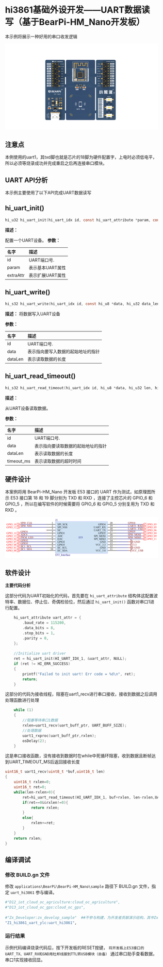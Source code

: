 # hi3861基础外设开发——UART数据读写（基于BearPi-HM_Nano开发板）
本示例将展示一种好用的串口收发逻辑

![BearPi-HM_Nano](/applications/BearPi/BearPi-HM_Nano/docs/figures/00_public/BearPi-HM_Nano.png)
## 注意点
本例使用的uart1，其txd脚也就是芯片的18脚为硬件配置字，上电时必须低电平，所以必须等烧录成功并完成重启之后再连接串口模块。
## UART API分析
本示例主要使用了以下API完成UART数据读写
## hi_uart_init()
```c
hi_u32 hi_uart_init(hi_uart_idx id, const hi_uart_attribute *param, const hi_uart_extra_attr *extra_attr)
```
 **描述：**

配置一个UART设备。
**参数：**

|名字|描述|
|:--|:------| 
| id | UART端口号.  |
| param |表示基本UART属性|
| extraAttr |表示扩展UART属性|

## hi_uart_write()
```c
hi_s32 hi_uart_write(hi_uart_idx id, const hi_u8 *data, hi_u32 data_len)
```
 **描述：**
将数据写入UART设备


**参数：**

|名字|描述|
|:--|:------| 
| id | UART端口号.  |
| data |表示指向要写入数据的起始地址的指针|
| dataLen |表示读取数据的长度|

## hi_uart_read_timeout()
```c
hi_s32 hi_uart_read_timeout(hi_uart_idx id, hi_u8 *data, hi_u32 len, hi_u32 timeout_ms)
```
 **描述：**

从UART设备读取数据。


**参数：**

|名字|描述|
|:--|:------| 
| id | UART端口号.  |
| data |表示指向要读取数据的起始地址的指针|
| dataLen |表示读取数据的长度|
| timeout_ms |表示读取数据的超时时间|



## 硬件设计
本案例将用 BearPi-HM_Nano 开发板 E53 接口的 UART 作为测试，如原理图所示 E53 接口第 18 和 19 脚分别为 TXD 和 RXD ，连接了主控芯片的 GPIO_6 和 GPIO_5 ，所以在编写软件的时候需要将 GPIO_6 和 GPIO_5 分别复用为 TXD 和 RXD 。

![](/applications/BearPi/BearPi-HM_Nano/docs/figures/B6_basic_uart/E53接口电路.png "E53接口电路")

## 软件设计

**主要代码分析**

这部分代码为UART初始化的代码，首先要在 `hi_uart_attribute` 结构体这配置波特率、数据位、停止位、奇偶检验位，然后通过 `hi_uart_init()` 函数对串口1进行配置。

```c
    hi_uart_attribute uart_attr = {
        .baud_rate = 115200,
        .data_bits = 8,
        .stop_bits = 1,
        .parity = 0,
    };

    //Initialize uart driver
    ret = hi_uart_init(HI_UART_IDX_1, &uart_attr, NULL);
    if (ret != HI_ERR_SUCCESS)
    {
        printf("Failed to init uart! Err code = %d\n", ret);
        return;
    }
```
这部分的代码为接收线程，阻塞在uart1_recv进行串口接收，接收到数据之后调用处理函数进行处理
```c
    while (1)
    {
        //阻塞等待串口1数据
        rxlen=uart1_recv(uart_buff_ptr, UART_BUFF_SIZE);        
        //处理数据
        uart1_rxproc(uart_buff_ptr,rxlen);
        osDelay(2);
    }
```
这是串口接收函数，没有接收到数据时在while中死循环阻塞，收到数据且断帧达到UART_TIMEOUT_MS后返回接收长度
```c
uint16_t uart1_recv(uint8_t *buf,uint16_t len)
{
    uint16_t rxlen=0;
    uint16_t ret=0;
    while(len-rxlen>0){
        ret=hi_uart_read_timeout(HI_UART_IDX_1, buf+rxlen, len-rxlen,UART_TIMEOUT_MS);
        if(ret==0&&rxlen!=0){
            return rxlen;
        }
        else{
            rxlen+=ret;
        }
    }
    return rxlen;
}
```


## 编译调试

### 修改 BUILD.gn 文件


修改 `applications\BearPi\BearPi-HM_Nano\sample` 路径下 BUILD.gn 文件，指定 `uart_hi3861` 参与编译。

```r
#"D12_iot_cloud_oc_agriculture:cloud_oc_agriculture",
#"D13_iot_cloud_oc_gps:cloud_oc_gps",

#"Zx_Developer:zx_develop_sample"  ##不参与构建，为开发者贡献演示结构，其中Zx为 Z1，Z2...Z100
"Z1_hi3861_uart_ylc:uart_hi3861",
```   


### 运行结果

示例代码编译烧录代码后，按下开发板的RESET按键， `将开发板上E53接口的UART_TX、UART_RX和GND用杜邦线接到TTL转USB模块（自备）` 通过串口助手查看数据，串口1实现接收回显。

